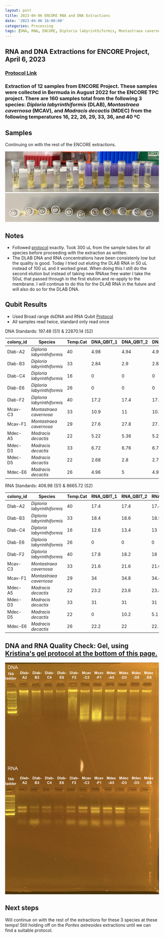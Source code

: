 ```yaml
---
layout: post
title: 2023-04-06 ENCORE RNA and DNA Extractions
date: '2023-04-06 16:00:00'
categories: Processing
tags: [DNA, RNA, ENCORE, Diploria labyrinthiformis, Montastraea cavernosa, Madracis decactis, Porites astreoides]
---
```


## RNA and DNA Extractions for ENCORE Project, April 6, 2023

### [Protocol Link](https://zdellaert.github.io/ZD_Putnam_Lab_Notebook/Protocols_Zymo_Quick_DNA_RNA_Miniprep_Plus/)

### Extraction of 12 samples from ENCORE Project. These samples were collected in Bermuda in August 2022 for the ENCORE TPC project. There are 160 samples total from the following 3 species: *Diploria labyrinthiformis* (DLAB), *Montastraea cavernosa* (MCAV), and *Madracis decactis* (MDEC) from the following temperatures 16, 22, 26, 29, 33, 36, and 40 ºC

## Samples

Continuing on with the rest of the ENCORE extractions.

![2023-04-06-tubes.JPG](https://github.com/zdellaert/ZD_Putnam_Lab_Notebook/blob/master/images/samples/2023-04-06-tubes.JPG?raw=true)
![2023-04-06-caps.JPG](https://github.com/zdellaert/ZD_Putnam_Lab_Notebook/blob/master/images/samples/2023-04-06-caps.JPG?raw=true)

## Notes

- Followed [protocol](https://zdellaert.github.io/ZD_Putnam_Lab_Notebook/Protocols_Zymo_Quick_DNA_RNA_Miniprep_Plus/) exactly. Took 300 uL from the sample tubes for all species before proceeding with the extraction as written.
- The DLAB DNA and RNA concentrations have been consistenly low but the quality is good. Today I tried out eluting the DLAB RNA in 50 uL instead of 100 uL and it worked great. When doing this I still do the second elution but instead of taking new RNAse free water I take the 50uL that passed through in the first elution and re-apply to the membrane. I will continue to do this for the DLAB RNA in the future and will also do so for the DLAB DNA.

## Qubit Results

- Used Broad range dsDNA and RNA Qubit [Protocol](https://zdellaert.github.io/ZD_Putnam_Lab_Notebook/Qubit-Protocol/)
- All samples read twice, standard only read once

 DNA Standards: 197.48 (S1) & 22870.14 (S2)

| colony_id | Species                     | Temp.Cat | DNA_QBIT_1 | DNA_QBIT_2 | DNA_QBIT_AVG |
|-----------|-----------------------------|----------|------------|------------|--------------|
| Dlab-A2   | *Diploria labyrinthiformis* | 40       | 4.98       | 4.94       | 4.96         |
| Dlab-B3   | *Diploria labyrinthiformis* | 33       | 2.84       | 2.9        | 2.87         |
| Dlab-C4   | *Diploria labyrinthiformis* | 16       | 0          | 0          | 0            |
| Dlab-E6   | *Diploria labyrinthiformis* | 26       | 0          | 0          | 0            |
| Dlab-F2   | *Diploria labyrinthiformis* | 40       | 17.2       | 17.4       | 17.3         |
| Mcav-C3   | *Montastraea cavernosa*     | 33       | 10.9       | 11         | 10.95        |
| Mcav-F1   | *Montastraea cavernosa*     | 29       | 27.6       | 27.8       | 27.7         |
| Mdec-A5   | *Madracis decactis*         | 22       | 5.22       | 5.36       | 5.29         |
| Mdec-D3   | *Madracis decactis*         | 33       | 6.72       | 6.76       | 6.74         |
| Mdec-D5   | *Madracis decactis*         | 22       | 2.68       | 2.8        | 2.74         |
| Mdec-E6   | *Madracis decactis*         | 26       | 4.96       | 5          | 4.98         |

 RNA Standards: 406.98 (S1) & 8665.72 (S2)

| colony_id | Species                     | Temp.Cat | RNA_QBIT_1 | RNA_QBIT_2 | RNA_QBIT_AVG |
|-----------|-----------------------------|----------|------------|------------|--------------|
| Dlab-A2   | *Diploria labyrinthiformis* | 40       | 17.4       | 17.4       | 17.4         |
| Dlab-B3   | *Diploria labyrinthiformis* | 33       | 18.4       | 18.6       | 18.5         |
| Dlab-C4   | *Diploria labyrinthiformis* | 16       | 12.6       | 13.4       | 13           |
| Dlab-E6   | *Diploria labyrinthiformis* | 26       | 0          | 0          | 0            |
| Dlab-F2   | *Diploria labyrinthiformis* | 40       | 17.8       | 18.2       | 18           |
| Mcav-C3   | *Montastraea cavernosa*     | 33       | 21.6       | 21.6       | 21.6         |
| Mcav-F1   | *Montastraea cavernosa*     | 29       | 34         | 34.8       | 34.4         |
| Mdec-A5   | *Madracis decactis*         | 22       | 23.2       | 23.6       | 23.4         |
| Mdec-D3   | *Madracis decactis*         | 33       | 31         | 31         | 31           |
| Mdec-D5   | *Madracis decactis*         | 22       | 0          | 10.2       | 5.1          |
| Mdec-E6   | *Madracis decactis*         | 26       | 22.2       | 22         | 22.1         |

## DNA and RNA Quality Check: Gel, using [Kristina's gel protocol at the bottom of this page.](https://zdellaert.github.io/ZD_Putnam_Lab_Notebook/Protocols_Zymo_Quick_DNA_RNA_Miniprep_Plus/)

![2023-04-06-gel.JPG](https://github.com/zdellaert/ZD_Putnam_Lab_Notebook/blob/master/images/gels/2023-04-06-gel.JPG?raw=true)

## Next steps

Will continue on with the rest of the extractions for these 3 species at these temps! Still holding off on the *Porites astreoides* extractions until we can find a suitable protocol.